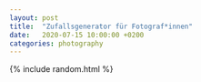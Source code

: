 ```yaml
---
layout: post
title:  "Zufallsgenerator für Fotograf*innen"
date:   2020-07-15 10:00:00 +0200
categories: photography
---
```


{% include random.html %}
